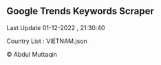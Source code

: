 

## Google Trends Keywords Scraper 
 
Last Update 01-12-2022 , 21:30:40

Country List :
VIETNAM.json



© Abdul Muttaqin 
